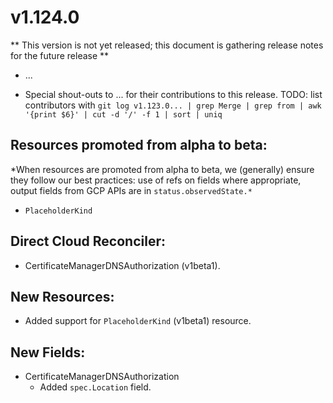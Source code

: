 # v1.124.0

** This version is not yet released; this document is gathering release notes for the future release **

* ...

* Special shout-outs to ... for their
  contributions to this release.
TODO: list contributors with `git log v1.123.0... | grep Merge | grep from | awk '{print $6}' | cut -d '/' -f 1 | sort | uniq`

## Resources promoted from alpha to beta:

*When resources are promoted from alpha to beta, we (generally) ensure they follow our best practices: use of refs on fields where appropriate,
output fields from GCP APIs are in `status.observedState.*`

* `PlaceholderKind`

## Direct Cloud Reconciler:
* CertificateManagerDNSAuthorization (v1beta1).

## New Resources:

* Added support for `PlaceholderKind` (v1beta1) resource.

## New Fields:

* CertificateManagerDNSAuthorization
  * Added `spec.Location` field.
